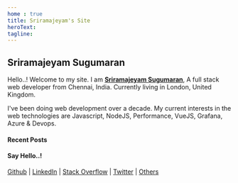 ```yaml
---
home : true
title: Sriramajeyam's Site
heroText: 
tagline: 
---
```


## Sriramajeyam Sugumaran

Hello..! Welcome to my site. I am [**Sriramajeyam Sugumaran**](https://g.co/kgs/ZonduH), A full stack web developer from Chennai, India. Currently living in London, United Kingdom. 

I've been doing web development over a decade. My current interests in the web technologies are Javascript, NodeJS, Performance, VueJS, Grafana, Azure & Devops.

#### Recent Posts

<BlogList :limit="10"/>

#### Say Hello..!

[Github](https://github.com/yesoreyeram) |
[LinkedIn](https://www.linkedin.com/in/sriramajeyam/) |
[Stack Overflow](https://stackoverflow.com/users/1576253/sriramajeyam-sugumaran) |
[Twitter](https://twitter.com/yesoreyeram) |
[Others](https://google.com/search?q=yesoreyeram)
